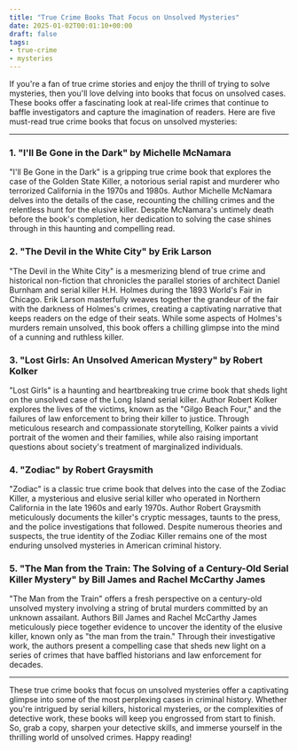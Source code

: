 ```yaml
---
title: "True Crime Books That Focus on Unsolved Mysteries"
date: 2025-01-02T00:01:10+00:00
draft: false
tags: 
- true-crime
- mysteries
---
```


If you're a fan of true crime stories and enjoy the thrill of trying to solve mysteries, then you'll love delving into books that focus on unsolved cases. These books offer a fascinating look at real-life crimes that continue to baffle investigators and capture the imagination of readers. Here are five must-read true crime books that focus on unsolved mysteries:

---

### 1. "I'll Be Gone in the Dark" by Michelle McNamara

"I'll Be Gone in the Dark" is a gripping true crime book that explores the case of the Golden State Killer, a notorious serial rapist and murderer who terrorized California in the 1970s and 1980s. Author Michelle McNamara delves into the details of the case, recounting the chilling crimes and the relentless hunt for the elusive killer. Despite McNamara's untimely death before the book's completion, her dedication to solving the case shines through in this haunting and compelling read.

### 2. "The Devil in the White City" by Erik Larson

"The Devil in the White City" is a mesmerizing blend of true crime and historical non-fiction that chronicles the parallel stories of architect Daniel Burnham and serial killer H.H. Holmes during the 1893 World's Fair in Chicago. Erik Larson masterfully weaves together the grandeur of the fair with the darkness of Holmes's crimes, creating a captivating narrative that keeps readers on the edge of their seats. While some aspects of Holmes's murders remain unsolved, this book offers a chilling glimpse into the mind of a cunning and ruthless killer.

### 3. "Lost Girls: An Unsolved American Mystery" by Robert Kolker

"Lost Girls" is a haunting and heartbreaking true crime book that sheds light on the unsolved case of the Long Island serial killer. Author Robert Kolker explores the lives of the victims, known as the "Gilgo Beach Four," and the failures of law enforcement to bring their killer to justice. Through meticulous research and compassionate storytelling, Kolker paints a vivid portrait of the women and their families, while also raising important questions about society's treatment of marginalized individuals.

### 4. "Zodiac" by Robert Graysmith

"Zodiac" is a classic true crime book that delves into the case of the Zodiac Killer, a mysterious and elusive serial killer who operated in Northern California in the late 1960s and early 1970s. Author Robert Graysmith meticulously documents the killer's cryptic messages, taunts to the press, and the police investigations that followed. Despite numerous theories and suspects, the true identity of the Zodiac Killer remains one of the most enduring unsolved mysteries in American criminal history.

### 5. "The Man from the Train: The Solving of a Century-Old Serial Killer Mystery" by Bill James and Rachel McCarthy James

"The Man from the Train" offers a fresh perspective on a century-old unsolved mystery involving a string of brutal murders committed by an unknown assailant. Authors Bill James and Rachel McCarthy James meticulously piece together evidence to uncover the identity of the elusive killer, known only as "the man from the train." Through their investigative work, the authors present a compelling case that sheds new light on a series of crimes that have baffled historians and law enforcement for decades.

---

These true crime books that focus on unsolved mysteries offer a captivating glimpse into some of the most perplexing cases in criminal history. Whether you're intrigued by serial killers, historical mysteries, or the complexities of detective work, these books will keep you engrossed from start to finish. So, grab a copy, sharpen your detective skills, and immerse yourself in the thrilling world of unsolved crimes. Happy reading!